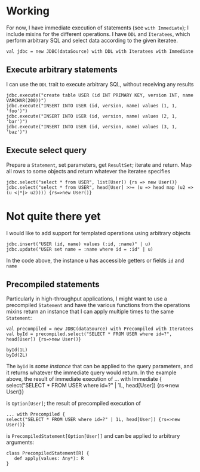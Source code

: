 # Working
For now, I have immediate execution of statements (see `with Immediate`); I include mixins
for the different operations. I have `DDL` and `Iteratees`, which perform arbitrary SQL and
select data according to the given iteratee.

    val jdbc = new JDBC(dataSource) with DDL with Iteratees with Immediate

## Execute arbitrary statements
I can use the `DDL` trait to execute arbitrary SQL, without receiving any results

    jdbc.execute("create table USER (id INT PRIMARY KEY, version INT, name VARCHAR(200))")
    jdbc.execute("INSERT INTO USER (id, version, name) values (1, 1, 'foo')")
    jdbc.execute("INSERT INTO USER (id, version, name) values (2, 1, 'bar')")
    jdbc.execute("INSERT INTO USER (id, version, name) values (3, 1, 'baz')")

## Execute select query
Prepare a `Statement`, set parameters, get `ResultSet`; iterate and return. Map all rows to some
objects and return whatever the iteratee specifies

    jdbc.select("select * from USER", list[User]) {rs => new User()}
    jdbc.select("select * from USER", head[User] >>= (u => head map (u2 => (u <|*|> u2)))) {rs=>new User()}

# Not quite there yet
I would like to add support for templated operations using arbitrary objects

    jdbc.insert("USER (id, name) values (:id, :name)" | u)
    jdbc.update("USER set name = :name where id = :id" | u)

In the code above, the instance u has accessible getters or fields `id` and `name`


## Precompiled statements
Particularly in high-throughput applications, I might want to use a precompiled
`Statement` and have the various functions from the operations mixins return an
instance that I can apply multiple times to the same `Statement`:

    val precompiled = new JDBC(dataSource) with Precompiled with Iteratees
    val byId = precompiled.select("SELECT * FROM USER where id=?", head[User]) {rs=>new User()}

    byId(1L)
    byId(2L)

The `byId` is _some instance_ that can be applied to the query parameters, and it returns
whatever the immediate query would return. In the example above, the result of immediate
execution of
    ... with Immediate {
    select("SELECT * FROM USER where id=?" | 1L, head[User]) {rs=>new User()}

is `Option[User]`; the result of precompiled execution of

    ... with Precompiled {
    select("SELECT * FROM USER where id=?" | 1L, head[User]) {rs=>new User()}

is `PrecompiledStatement[Option[User]]` and can be applied to arbitrary arguments:

    class PrecompiledStatement[R] {
       def apply(values: Any*): R
    }
